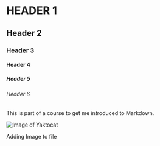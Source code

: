 # HEADER 1
## Header 2
### Header 3
#### Header 4
##### Header 5
###### Header 6


This is part of a course to get me introduced to Markdown. 

![Image of Yaktocat](https://octodex.github.com/images/yaktocat.png)

Adding Image to file
